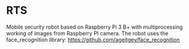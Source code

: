 # RTS
Mobile security robot based on Raspberry Pi 3 B+ with multiprocessing working of images from Raspberry PI camera.
The robot uses the face_recognition library:
https://github.com/ageitgey/face_recognition

